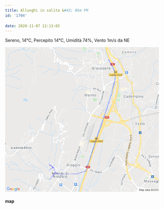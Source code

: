 ```yaml
---
title: Allunghi in salita &#43; 8km FM
id: '1704'

date: 2020-11-07 12:13:03
---
```


Sereno, 14°C, Percepito 14°C, Umidità 74%, Vento 1m/s da NE

![image](/images/2021/08/20201107-activity-map.png)

#### map

